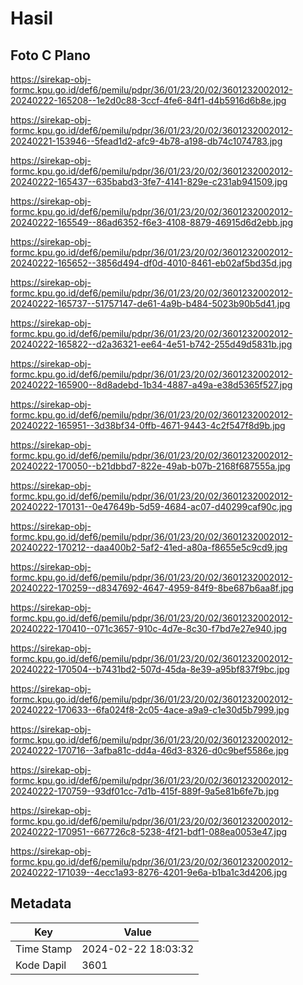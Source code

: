# Hasil

## Foto C Plano

https://sirekap-obj-formc.kpu.go.id/def6/pemilu/pdpr/36/01/23/20/02/3601232002012-20240222-165208--1e2d0c88-3ccf-4fe6-84f1-d4b5916d6b8e.jpg

https://sirekap-obj-formc.kpu.go.id/def6/pemilu/pdpr/36/01/23/20/02/3601232002012-20240221-153946--5fead1d2-afc9-4b78-a198-db74c1074783.jpg

https://sirekap-obj-formc.kpu.go.id/def6/pemilu/pdpr/36/01/23/20/02/3601232002012-20240222-165437--635babd3-3fe7-4141-829e-c231ab941509.jpg

https://sirekap-obj-formc.kpu.go.id/def6/pemilu/pdpr/36/01/23/20/02/3601232002012-20240222-165549--86ad6352-f6e3-4108-8879-46915d6d2ebb.jpg

https://sirekap-obj-formc.kpu.go.id/def6/pemilu/pdpr/36/01/23/20/02/3601232002012-20240222-165652--3856d494-df0d-4010-8461-eb02af5bd35d.jpg

https://sirekap-obj-formc.kpu.go.id/def6/pemilu/pdpr/36/01/23/20/02/3601232002012-20240222-165737--51757147-de61-4a9b-b484-5023b90b5d41.jpg

https://sirekap-obj-formc.kpu.go.id/def6/pemilu/pdpr/36/01/23/20/02/3601232002012-20240222-165822--d2a36321-ee64-4e51-b742-255d49d5831b.jpg

https://sirekap-obj-formc.kpu.go.id/def6/pemilu/pdpr/36/01/23/20/02/3601232002012-20240222-165900--8d8adebd-1b34-4887-a49a-e38d5365f527.jpg

https://sirekap-obj-formc.kpu.go.id/def6/pemilu/pdpr/36/01/23/20/02/3601232002012-20240222-165951--3d38bf34-0ffb-4671-9443-4c2f547f8d9b.jpg

https://sirekap-obj-formc.kpu.go.id/def6/pemilu/pdpr/36/01/23/20/02/3601232002012-20240222-170050--b21dbbd7-822e-49ab-b07b-2168f687555a.jpg

https://sirekap-obj-formc.kpu.go.id/def6/pemilu/pdpr/36/01/23/20/02/3601232002012-20240222-170131--0e47649b-5d59-4684-ac07-d40299caf90c.jpg

https://sirekap-obj-formc.kpu.go.id/def6/pemilu/pdpr/36/01/23/20/02/3601232002012-20240222-170212--daa400b2-5af2-41ed-a80a-f8655e5c9cd9.jpg

https://sirekap-obj-formc.kpu.go.id/def6/pemilu/pdpr/36/01/23/20/02/3601232002012-20240222-170259--d8347692-4647-4959-84f9-8be687b6aa8f.jpg

https://sirekap-obj-formc.kpu.go.id/def6/pemilu/pdpr/36/01/23/20/02/3601232002012-20240222-170410--071c3657-910c-4d7e-8c30-f7bd7e27e940.jpg

https://sirekap-obj-formc.kpu.go.id/def6/pemilu/pdpr/36/01/23/20/02/3601232002012-20240222-170504--b7431bd2-507d-45da-8e39-a95bf837f9bc.jpg

https://sirekap-obj-formc.kpu.go.id/def6/pemilu/pdpr/36/01/23/20/02/3601232002012-20240222-170633--6fa024f8-2c05-4ace-a9a9-c1e30d5b7999.jpg

https://sirekap-obj-formc.kpu.go.id/def6/pemilu/pdpr/36/01/23/20/02/3601232002012-20240222-170716--3afba81c-dd4a-46d3-8326-d0c9bef5586e.jpg

https://sirekap-obj-formc.kpu.go.id/def6/pemilu/pdpr/36/01/23/20/02/3601232002012-20240222-170759--93df01cc-7d1b-415f-889f-9a5e81b6fe7b.jpg

https://sirekap-obj-formc.kpu.go.id/def6/pemilu/pdpr/36/01/23/20/02/3601232002012-20240222-170951--667726c8-5238-4f21-bdf1-088ea0053e47.jpg

https://sirekap-obj-formc.kpu.go.id/def6/pemilu/pdpr/36/01/23/20/02/3601232002012-20240222-171039--4ecc1a93-8276-4201-9e6a-b1ba1c3d4206.jpg


## Metadata

| Key        | Value               |
| ---------- | ------------------- |
| Time Stamp | 2024-02-22 18:03:32 |
| Kode Dapil | 3601                |



